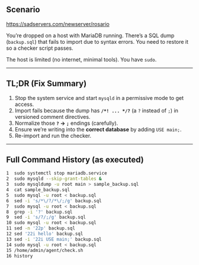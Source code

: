 ## Scenario
https://sadservers.com/newserver/rosario

You’re dropped on a host with MariaDB running. There’s a SQL dump (`backup.sql`) that fails to import due to syntax errors. You need to restore it so a checker script passes.

The host is limited (no internet, minimal tools). You have `sudo`.

---

## TL;DR (Fix Summary)

1. Stop the system service and start `mysqld` in a permissive mode to get access.
2. Import fails because the dump has **`/*! ... */?`** (a `?` instead of `;`) in versioned comment directives.
3. Normalize those **`?` → `;`** endings (carefully).
4. Ensure we’re writing into the **correct database** by adding `USE main;`.
5. Re-import and run the checker.

---

## Full Command History (as executed)

```bash
1  sudo systemctl stop mariadb.service
2  sudo mysqld --skip-grant-tables &
3  sudo mysqldump -u root main > sample_backup.sql
4  cat sample_backup.sql
5  sudo mysql -u root < backup.sql 
6  sed -i 's/*\/?/*\/;/g' backup.sql 
7  sudo mysql -u root < backup.sql 
8  grep -i '?' backup.sql 
9  sed -i 's/?/;/g' backup.sql 
10 sudo mysql -u root < backup.sql 
11 sed -n '22p' backup.sql 
12 sed '22i hello' backup.sql 
13 sed -i '22i USE main;' backup.sql 
14 sudo mysql -u root < backup.sql 
15 /home/admin/agent/check.sh
16 history
```
